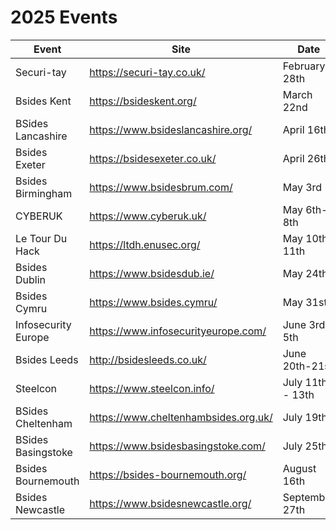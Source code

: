 # 2025 Events

| Event               | Site                                 | Date                  |
|---------------------|--------------------------------------|-----------------------|
| Securi-tay          | https://securi-tay.co.uk/            | February 28th         |
| Bsides Kent         | https://bsideskent.org/              | March 22nd            |
| BSides Lancashire   | https://www.bsideslancashire.org/    | April 16th            |
| Bsides Exeter 	    | https://bsidesexeter.co.uk/ 	       | April 26th            |
| Bsides Birmingham   | https://www.bsidesbrum.com/          | May 3rd               |
| CYBERUK             | https://www.cyberuk.uk/              | May 6th-8th           |
| Le Tour Du Hack     | https://ltdh.enusec.org/             | May 10th-11th         |
| Bsides Dublin       | https://www.bsidesdub.ie/            | May 24th              |
| Bsides Cymru 	      | https://www.bsides.cymru/ 	         | May 31st              |
| Infosecurity Europe	| https://www.infosecurityeurope.com/  | June 3rd - 5th        |
| Bsides Leeds      	| http://bsidesleeds.co.uk/            | June 20th-21st        |
| Steelcon 	          | https://www.steelcon.info/           | July 11th - 13th      |
| BSides Cheltenham 	| https://www.cheltenhambsides.org.uk/ | July 19th             |
| BSides Basingstoke 	| https://www.bsidesbasingstoke.com/ 	 | July 25th             |
| Bsides Bournemouth  | https://bsides-bournemouth.org/      | August 16th           |
| Bsides Newcastle    | https://www.bsidesnewcastle.org/     | September 27th        |
